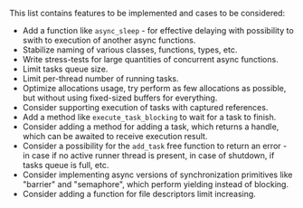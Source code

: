 This list contains features to be implemented and cases to be considered:

* Add a function like `async_sleep` - for effective delaying with possibility to swith to execution of another async functions.
* Stabilize naming of various classes, functions, types, etc.
* Write stress-tests for large quantities of concurrent async functions.
* Limit tasks queue size.
* Limit per-thread number of running tasks.
* Optimize allocations usage, try perform as few allocations as possible, but without using fixed-sized buffers for everything.
* Consider supporting execution of tasks with captured references.
* Add a method like `execute_task_blocking` to wait for a task to finish.
* Consider adding a method for adding a task, which returns a handle, which can be awaited to receive execution result.
* Consider a possibility for the `add_task` free function to return an error - in case if no active runner thread is present, in case of shutdown, if tasks queue is full, etc.
* Consider implementing async versions of synchronization primitives like "barrier" and "semaphore", which perform yielding instead of blocking.
* Consider adding a function for file descriptors limit increasing.

